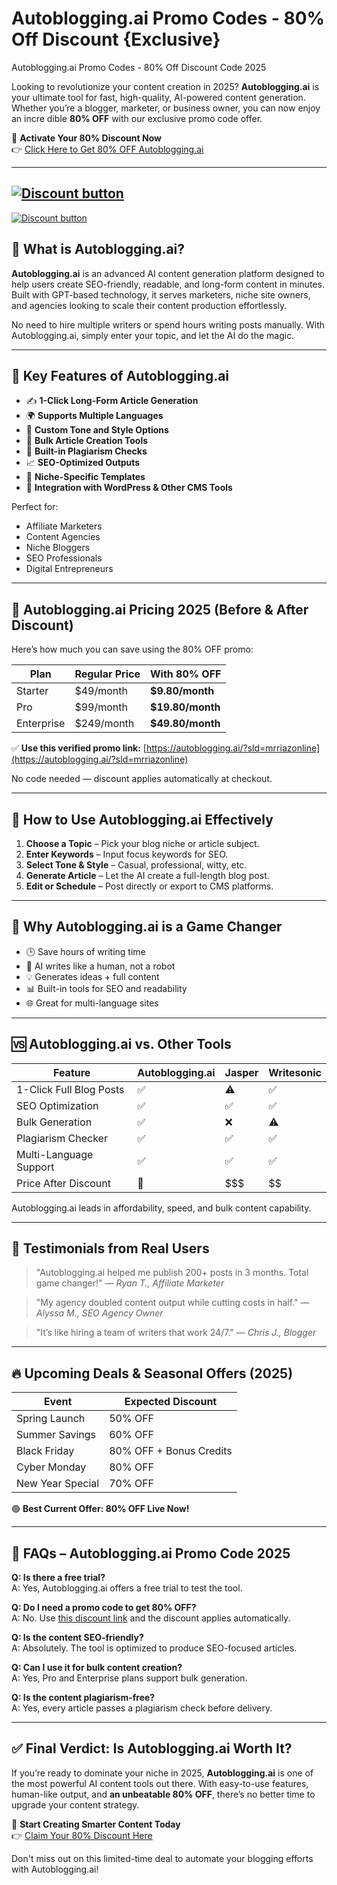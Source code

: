 # Autoblogging.ai Promo Codes - 80% Off Discount {Exclusive}
Autoblogging.ai Promo Codes - 80% Off Discount Code 2025

Looking to revolutionize your content creation in 2025? **Autoblogging.ai** is your ultimate tool for fast, high-quality, AI-powered content generation. Whether you’re a blogger, marketer, or business owner, you can now enjoy an incre
dible **80% OFF** with our exclusive promo code offer.

🎯 **Activate Your 80% Discount Now**  
👉 [Click Here to Get 80% OFF Autoblogging.ai](https://autoblogging.ai/?sld=mrriazonline)

---

[![Discount button](https://github.com/user-attachments/assets/a5229033-8196-4bf8-bd3a-462b48bbd424)](https://autoblogging.ai/?sld=mrriazonline)
---  

[![Discount button](https://github.com/user-attachments/assets/438f666b-d5d7-486e-a27f-8d61478c1697)](https://autoblogging.ai/?sld=mrriazonline)



## 🤖 What is Autoblogging.ai?

**Autoblogging.ai** is an advanced AI content generation platform designed to help users create SEO-friendly, readable, and long-form content in minutes. Built with GPT-based technology, it serves marketers, niche site owners, and agencies looking to scale their content production effortlessly.

No need to hire multiple writers or spend hours writing posts manually. With Autoblogging.ai, simply enter your topic, and let the AI do the magic.

---

## 🧠 Key Features of Autoblogging.ai

- ✍️ **1-Click Long-Form Article Generation**  
- 🌍 **Supports Multiple Languages**  
- 🔧 **Custom Tone and Style Options**  
- 💼 **Bulk Article Creation Tools**  
- 🧾 **Built-in Plagiarism Checks**  
- 📈 **SEO-Optimized Outputs**  
- 🧠 **Niche-Specific Templates**  
- 🔗 **Integration with WordPress & Other CMS Tools**

Perfect for:
- Affiliate Marketers
- Content Agencies
- Niche Bloggers
- SEO Professionals
- Digital Entrepreneurs

---

## 💸 Autoblogging.ai Pricing 2025 (Before & After Discount)

Here’s how much you can save using the 80% OFF promo:

| Plan | Regular Price | With 80% OFF |
|------|----------------|----------------|
| Starter | $49/month | **$9.80/month** |
| Pro | $99/month | **$19.80/month** |
| Enterprise | $249/month | **$49.80/month** |

✅ **Use this verified promo link:** [https://autoblogging.ai/?sld=mrriazonline](https://autoblogging.ai/?sld=mrriazonline)

No code needed — discount applies automatically at checkout.

---

## 🚀 How to Use Autoblogging.ai Effectively

1. **Choose a Topic** – Pick your blog niche or article subject.
2. **Enter Keywords** – Input focus keywords for SEO.
3. **Select Tone & Style** – Casual, professional, witty, etc.
4. **Generate Article** – Let the AI create a full-length blog post.
5. **Edit or Schedule** – Post directly or export to CMS platforms.

---

## 🌟 Why Autoblogging.ai is a Game Changer

- 🕒 Save hours of writing time
- 🧠 AI writes like a human, not a robot
- 💡 Generates ideas + full content
- 📊 Built-in tools for SEO and readability
- 🌐 Great for multi-language sites

---

## 🆚 Autoblogging.ai vs. Other Tools

| Feature | Autoblogging.ai | Jasper | Writesonic |
|---------|------------------|--------|------------|
| 1-Click Full Blog Posts | ✅ | ⚠️ | ✅ |
| SEO Optimization | ✅ | ✅ | ✅ |
| Bulk Generation | ✅ | ❌ | ⚠️ |
| Plagiarism Checker | ✅ | ✅ | ✅ |
| Multi-Language Support | ✅ | ✅ | ✅ |
| Price After Discount | 💸 | $$$ | $$ |

Autoblogging.ai leads in affordability, speed, and bulk content capability.

---

## 📣 Testimonials from Real Users

> "Autoblogging.ai helped me publish 200+ posts in 3 months. Total game changer!" — *Ryan T., Affiliate Marketer*

> "My agency doubled content output while cutting costs in half." — *Alyssa M., SEO Agency Owner*

> "It’s like hiring a team of writers that work 24/7." — *Chris J., Blogger*

---

## 🔥 Upcoming Deals & Seasonal Offers (2025)

| Event | Expected Discount |
|-------|-------------------|
| Spring Launch | 50% OFF |
| Summer Savings | 60% OFF |
| Black Friday | 80% OFF + Bonus Credits |
| Cyber Monday | 80% OFF |
| New Year Special | 70% OFF |

🟢 **Best Current Offer: 80% OFF Live Now!**

---

## 📌 FAQs – Autoblogging.ai Promo Code 2025

**Q: Is there a free trial?**  
A: Yes, Autoblogging.ai offers a free trial to test the tool.

**Q: Do I need a promo code to get 80% OFF?**  
A: No. Use [this discount link](https://autoblogging.ai/?sld=mrriazonline) and the discount applies automatically.

**Q: Is the content SEO-friendly?**  
A: Absolutely. The tool is optimized to produce SEO-focused articles.

**Q: Can I use it for bulk content creation?**  
A: Yes, Pro and Enterprise plans support bulk generation.

**Q: Is the content plagiarism-free?**  
A: Yes, every article passes a plagiarism check before delivery.

---

## ✅ Final Verdict: Is Autoblogging.ai Worth It?

If you’re ready to dominate your niche in 2025, **Autoblogging.ai** is one of the most powerful AI content tools out there. With easy-to-use features, human-like output, and **an unbeatable 80% OFF**, there’s no better time to upgrade your content strategy.

🎯 **Start Creating Smarter Content Today**  
👉 [Claim Your 80% Discount Here](https://autoblogging.ai/?sld=mrriazonline)

Don't miss out on this limited-time deal to automate your blogging efforts with Autoblogging.ai!

